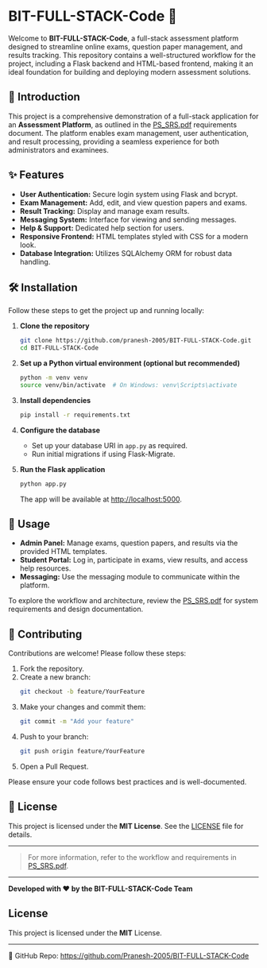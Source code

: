 # BIT-FULL-STACK-Code 🚀

Welcome to **BIT-FULL-STACK-Code**, a full-stack assessment platform designed to streamline online exams, question paper management, and results tracking. This repository contains a well-structured workflow for the project, including a Flask backend and HTML-based frontend, making it an ideal foundation for building and deploying modern assessment solutions.

## 📖 Introduction

This project is a comprehensive demonstration of a full-stack application for an **Assessment Platform**, as outlined in the [PS_SRS.pdf](https://github.com/user-attachments/files/16437755/PS_SRS.pdf) requirements document. The platform enables exam management, user authentication, and result processing, providing a seamless experience for both administrators and examinees.

## ✨ Features

- **User Authentication:** Secure login system using Flask and bcrypt.
- **Exam Management:** Add, edit, and view question papers and exams.
- **Result Tracking:** Display and manage exam results.
- **Messaging System:** Interface for viewing and sending messages.
- **Help & Support:** Dedicated help section for users.
- **Responsive Frontend:** HTML templates styled with CSS for a modern look.
- **Database Integration:** Utilizes SQLAlchemy ORM for robust data handling.

## 🛠️ Installation

Follow these steps to get the project up and running locally:

1. **Clone the repository**
    ```bash
    git clone https://github.com/pranesh-2005/BIT-FULL-STACK-Code.git
    cd BIT-FULL-STACK-Code
    ```

2. **Set up a Python virtual environment (optional but recommended)**
    ```bash
    python -m venv venv
    source venv/bin/activate  # On Windows: venv\Scripts\activate
    ```

3. **Install dependencies**
    ```bash
    pip install -r requirements.txt
    ```

4. **Configure the database**
    - Set up your database URI in `app.py` as required.
    - Run initial migrations if using Flask-Migrate.

5. **Run the Flask application**
    ```bash
    python app.py
    ```
    The app will be available at [http://localhost:5000](http://localhost:5000).

## 🚦 Usage

- **Admin Panel:** Manage exams, question papers, and results via the provided HTML templates.
- **Student Portal:** Log in, participate in exams, view results, and access help resources.
- **Messaging:** Use the messaging module to communicate within the platform.

To explore the workflow and architecture, review the [PS_SRS.pdf](https://github.com/user-attachments/files/16437755/PS_SRS.pdf) for system requirements and design documentation.

## 🤝 Contributing

Contributions are welcome! Please follow these steps:

1. Fork the repository.
2. Create a new branch:
    ```bash
    git checkout -b feature/YourFeature
    ```
3. Make your changes and commit them:
    ```bash
    git commit -m "Add your feature"
    ```
4. Push to your branch:
    ```bash
    git push origin feature/YourFeature
    ```
5. Open a Pull Request.

Please ensure your code follows best practices and is well-documented.

## 📄 License

This project is licensed under the **MIT License**. See the [LICENSE](LICENSE) file for details.

---

> For more information, refer to the workflow and requirements in [PS_SRS.pdf](https://github.com/user-attachments/files/16437755/PS_SRS.pdf).

---

**Developed with ❤️ by the BIT-FULL-STACK-Code Team**

## License
This project is licensed under the **MIT** License.

---
🔗 GitHub Repo: https://github.com/Pranesh-2005/BIT-FULL-STACK-Code